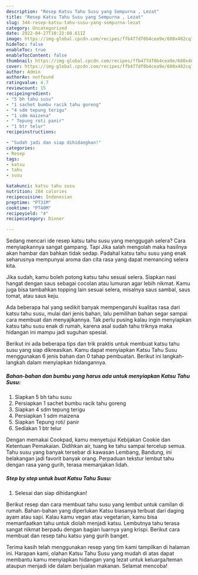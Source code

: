 ```yaml
---
description: "Resep Katsu Tahu Susu yang Sempurna , Lezat"
title: "Resep Katsu Tahu Susu yang Sempurna , Lezat"
slug: 344-resep-katsu-tahu-susu-yang-sempurna-lezat
category: Uncategorized
date: 2022-04-27T10:22:08.611Z
image: https://img-global.cpcdn.com/recipes/ffb477df0b4cea9e/680x482cq70/katsu-tahu-susu-foto-resep-utama.jpg
hideToc: false
enableToc: true
enableTocContent: false
thumbnail: https://img-global.cpcdn.com/recipes/ffb477df0b4cea9e/680x482cq70/katsu-tahu-susu-foto-resep-utama.jpg
cover: https://img-global.cpcdn.com/recipes/ffb477df0b4cea9e/680x482cq70/katsu-tahu-susu-foto-resep-utama.jpg
author: Admin
authorAv: notfound
ratingvalue: 4.7
reviewcount: 15
recipeingredient:
- "5 bh tahu susu"
- "1 sachet bumbu racik tahu goreng"
- "4 sdm tepung terigu"
- "1 sdm maizena"
- " Tepung roti panir"
- "1 btr telur"
recipeinstructions:

- "Sudah jadi dan siap dihidangkan!"
categories:
- Resep
tags:
- katsu
- tahu
- susu

katakunci: katsu tahu susu 
nutrition: 284 calories
recipecuisine: Indonesian
preptime: "PT31M"
cooktime: "PT40M"
recipeyield: "4"
recipecategory: Dinner

---
```



Sedang mencari ide resep katsu tahu susu yang menggugah selera? Cara menyiapkannya sangat gampang. Tapi Jika salah mengolah maka hasilnya akan hambar dan bahkan tidak sedap. Padahal katsu tahu susu yang enak seharusnya mempunyai aroma dan cita rasa yang dapat memancing selera kita.


Jika sudah, kamu boleh potong katsu tahu sesuai selera. Siapkan nasi hangat dengan saus sebagai cocolan atau lumuran agar lebih nikmat. Kamu juga bisa tambahkan topping lain sesuai selera, misalnya saus sambal, saus tomat, atau saus keju.

Ada beberapa hal yang sedikit banyak mempengaruhi kualitas rasa dari katsu tahu susu, mulai dari jenis bahan, lalu pemilihan bahan segar sampai cara membuat dan menyajikannya. Tak perlu pusing kalau ingin menyiapkan katsu tahu susu enak di rumah, karena asal sudah tahu triknya maka hidangan ini mampu jadi suguhan spesial.


Berikut ini ada beberapa tips dan trik praktis untuk membuat katsu tahu susu yang siap dikreasikan. Kamu dapat menyiapkan Katsu Tahu Susu menggunakan 6 jenis bahan dan 0 tahap pembuatan. Berikut ini langkah-langkah dalam menyiapkan hidangannya.

<!--inarticleads1-->

##### Bahan-bahan dan bumbu yang harus ada untuk menyiapkan Katsu Tahu Susu:

1. Siapkan 5 bh tahu susu
1. Persiapkan 1 sachet bumbu racik tahu goreng
1. Siapkan 4 sdm tepung terigu
1. Persiapkan 1 sdm maizena
1. Siapkan  Tepung roti/ panir
1. Sediakan 1 btr telur


Dengan memakai Cookpad, kamu menyetujui Kebijakan Cookie dan Ketentuan Pemakaian. Didihkan air, tuang ke tahu sampai tercelup semua. Tahu susu yang banyak tersebar di kawasan Lembang, Bandung, ini belakangan jadi favorit banyak orang. Perpaduan tekstur lembut tahu dengan rasa yang gurih, terasa memanjakan lidah. 

<!--inarticleads2-->

##### Step by step untuk buat Katsu Tahu Susu:


1. Selesai dan siap dihidangkan!

Berikut resep dan cara membuat tahu susu yang lembut untuk camilan di rumah. Bahan-bahan yang diperlukan Katsu biasanya terbuat dari daging ayam atau sapi. Kalau kamu vegan atau vegetarian, kamu bisa memanfaatkan tahu untuk diolah menjadi katsu. Lembutnya tahu terasa sangat nikmat berpadu dengan bagian luarnya yang krispi. Berikut cara membuat dan resep tahu katsu yang gurih banget. 

Terima kasih telah menggunakan resep yang tim kami tampilkan di halaman ini. Harapan kami, olahan Katsu Tahu Susu yang mudah di atas dapat membantu kamu menyiapkan hidangan yang lezat untuk keluarga/teman ataupun menjadi ide dalam berjualan makanan. Selamat mencoba!
